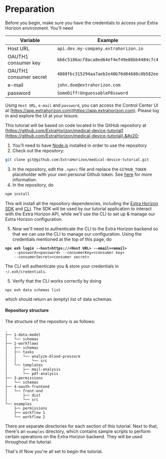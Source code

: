 # Preparation

Before you begin, make sure you have the credentials to access your Extra Horizon environment. You'll need

<table><thead><tr><th width="358">Variable</th><th>Example</th></tr></thead><tbody><tr><td>Host URL</td><td><code>api.dev.my-company.extrahorizon.io</code></td></tr><tr><td>OAUTH1 consumer key</td><td><code>bb6c5186acf8aca8ed64ef4ef49e08bb4484c7c4</code></td></tr><tr><td>OAUTH1 consumer secret</td><td><code>4808fbc315294aa7aeb2e40b76d84680c0b582ee</code></td></tr><tr><td>e-mail</td><td><code>john.doe@extrahorizon.com</code></td></tr><tr><td>password</td><td><code>SomeDiff!UnguessableP8ssword</code></td></tr></tbody></table>



Using `Host URL`, `e-mail` and `password`, you can access the Control Center UI at [https://app.extrahorizon.com](https://app.extrahorizon.com). Please log in and explore the UI at your leisure.

This tutorial will be based on code located in the GitHub repository at [https://github.com/ExtraHorizon/medical-device-tutorial](https://github.com/ExtraHorizon/medical-device-tutorial).&#x20;

1. You'll need to have [Node.js](https://nodejs.org/en/learn/getting-started/how-to-install-nodejs) installed in order to use the repository
2. Check out the repository:&#x20;

```bash
git clone git@github.com:ExtraHorizon/medical-device-tutorial.git
```

3. In the repository, edit the `.npmrc` file and replace the `GITHUB_TOKEN` placeholder with your own personal Github token. See [here](https://docs.github.com/en/packages/working-with-a-github-packages-registry/working-with-the-npm-registry) for more information.
4. In the repository, do

```sh
npm install
```

This will install all the repository dependencies, including the [Extra Horizon SDK](https://docs.extrahorizon.com/javascript-sdk/) and [CLI](https://docs.extrahorizon.com/cli/). The SDK will be used by our tutorial application to interact with the Extra Horizon API, while we'll use the CLI to set up & manage our Extra Horizon configuration.

5. Now we'll need to authenticate the CLI to the Extra Horizon backend so that we can use the CLI to manage our configuration. Using the credentials mentioned at the top of this page, do

<pre class="language-bash"><code class="lang-bash"><strong>npx exh login --host=https://&#x3C;Host URL> --email=&#x3C;email> 
</strong>    --password=&#x3C;password> --consumerKey=&#x3C;consumer key> 
    --consumerSecret=&#x3C;consumer secret>
</code></pre>

The CLI will authenticate you & store your credentials in `~/.exh/credentials`.

5. Verify that the CLI works correctly by doing

```
npx exh data schemas list
```

which should return an (empty) list of data schemas.

#### Repository structure

The structure of the repository is as follows:&#x20;

```
.
├── 1-data-model
│   └── schemas
├── 2-workflows
│   ├── schemas
│   ├── tasks
│   │   └── analyze-blood-pressure
│   │       └── src
│   └── templates
│       ├── mail-analysis
│       └── pdf-analysis
├── 3-permissions
│   └── schemas
├── 4-oauth-frontend
│   └── front-end
│       ├── dist
│       └── src
└── examples
    ├── permissions
    ├── workflow 1
    └── workflow 2
```

There are separate directories for each section of this tutorial. Next to that, there's an `examples` directory, which contains sample scripts to perform certain operations on the Extra Horizon backend. They will be used throughout the tutorial.

That's it! Now you're all set to begin the tutorial.
